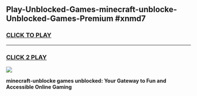 
## Play-Unblocked-Games-minecraft-unblocke-Unblocked-Games-Premium #xnmd7
<h3>
<a href="https://premium.freeplayer.one?title=minecraft-unblocke&ref=12M">CLICK TO PLAY</a></h3>
<hr>

<h3>
<a href="https://premium.freeplayer.one?title=minecraft-unblocke&ref=12M">CLICK 2 PLAY</a>
  
</h3>

<a href="https://premium.freeplayer.one?title=minecraft-unblocke&ref=12M"><img src="https://clearcache.store/games.png"></a>


**minecraft-unblocke games unblocked: Your Gateway to Fun and Accessible Online Gaming**
